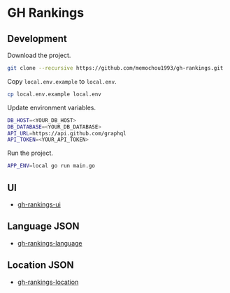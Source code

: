 # GH Rankings

## Development

Download the project.

```BASH
git clone --recursive https://github.com/memochou1993/gh-rankings.git
```

Copy `local.env.example` to `local.env`.

```BASH
cp local.env.example local.env
```

Update environment variables.

```BASH
DB_HOST=<YOUR_DB_HOST>
DB_DATABASE=<YOUR_DB_DATABASE>
API_URL=https://api.github.com/graphql
API_TOKEN=<YOUR_API_TOKEN>
```

Run the project.

```BASH
APP_ENV=local go run main.go
```

## UI

- [gh-rankings-ui](https://github.com/memochou1993/gh-rankings-ui)

## Language JSON

- [gh-rankings-language](https://github.com/memochou1993/gh-rankings-language)

## Location JSON

- [gh-rankings-location](https://github.com/memochou1993/gh-rankings-location)

